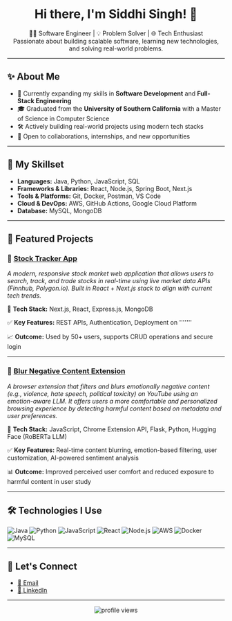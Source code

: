 <h1 align="center">Hi there, I'm Siddhi Singh! 👋</h1>

<p align="center">
  👨‍💻 Software Engineer | 💡 Problem Solver | 🌐 Tech Enthusiast <br>
  Passionate about building scalable software, learning new technologies, and solving real-world problems.
</p>

---

## ✨ About Me

- 🚀 Currently expanding my skills in **Software Development** and **Full-Stack Engineering**
- 🎓 Graduated from the **University of Southern California** with a Master of Science in Computer Science
- 🛠️ Actively building real-world projects using modern tech stacks
- 🤝 Open to collaborations, internships, and new opportunities

---

## 🧠 My Skillset

- **Languages:** Java, Python, JavaScript, SQL  
- **Frameworks & Libraries:** React, Node.js, Spring Boot, Next.js  
- **Tools & Platforms:** Git, Docker, Postman, VS Code  
- **Cloud & DevOps:** AWS, GitHub Actions, Google Cloud Platform
- **Database:** MySQL, MongoDB

---

## 🚀 Featured Projects

### 🔹 [Stock Tracker App](https://github.com/yourusername/project-repo)
*A modern, responsive stock market web application that allows users to search, track, and trade stocks in real-time using live market data APIs (Finnhub, Polygon.io). Built in React + Next.js stack to align with current tech trends.*  

🔧 **Tech Stack:** Next.js, React, Express.js, MongoDB 

✅ **Key Features:** REST APIs, Authentication, Deployment on '''''''  

📈 **Outcome:** Used by 50+ users, supports CRUD operations and secure login

---

### 🔹 [Blur Negative Content Extension](https://github.com/yourusername/project-repo)
*A browser extension that filters and blurs emotionally negative content (e.g., violence, hate speech, political toxicity) on YouTube using an emotion-aware LLM. It offers users a more comfortable and personalized browsing experience by detecting harmful content based on metadata and user preferences.*  

🔧 **Tech Stack:** JavaScript, Chrome Extension API, Flask, Python, Hugging Face (RoBERTa LLM)

✅ **Key Features:** Real-time content blurring, emotion-based filtering, user customization, AI-powered sentiment analysis 

📊 **Outcome:** Improved perceived user comfort and reduced exposure to harmful content in user study

---

## 🛠️ Technologies I Use

![Java](https://img.shields.io/badge/-Java-007396?style=flat-square&logo=java)
![Python](https://img.shields.io/badge/-Python-3776AB?style=flat-square&logo=python)
![JavaScript](https://img.shields.io/badge/-JavaScript-F7DF1E?style=flat-square&logo=javascript)
![React](https://img.shields.io/badge/-React-61DAFB?style=flat-square&logo=react)
![Node.js](https://img.shields.io/badge/-Node.js-339933?style=flat-square&logo=node.js)
![AWS](https://img.shields.io/badge/-AWS-FF9900?style=flat-square&logo=amazon-aws)
![Docker](https://img.shields.io/badge/-Docker-2496ED?style=flat-square&logo=docker)
![MySQL](https://img.shields.io/badge/-MySQL-4479A1?style=flat-square&logo=mysql)

---

## 🤝 Let's Connect

- [📧 Email](mailto:your.email@example.com)
- [💼 LinkedIn](https://linkedin.com/in/yourprofile)

---

<p align="center">
  <img src="https://komarev.com/ghpvc/?username=yourusername&label=Profile%20views&color=0e75b6&style=flat" alt="profile views" />
</p>

